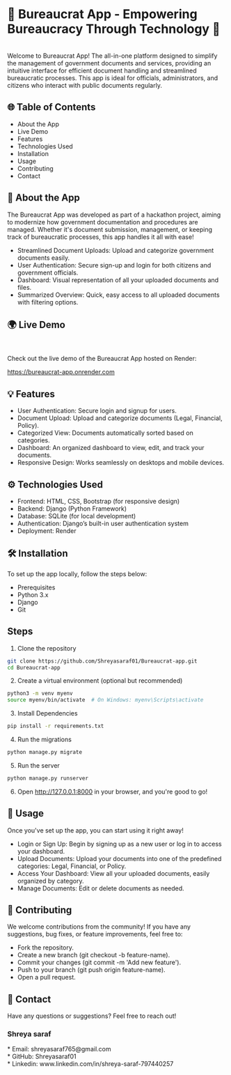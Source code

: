 <h1>🚀 Bureaucrat App - Empowering Bureaucracy Through Technology 🌟</h1>
<br>
Welcome to Bureaucrat App! The all-in-one platform designed to simplify the management of government documents and services, providing an intuitive interface for efficient document handling and streamlined bureaucratic processes. This app is ideal for officials, administrators, and citizens who interact with public documents regularly.
<h2>🌐 Table of Contents</h2>

* About the App<br>
* Live Demo<br>
* Features<br>
* Technologies Used<br>
* Installation<br>
* Usage<br>
* Contributing<br>
* Contact<br>

<h2>📌 About the App</h2>
The Bureaucrat App was developed as part of a hackathon project, aiming to modernize how government documentation and procedures are managed. Whether it's document submission, management, or keeping track of bureaucratic processes, this app handles it all with ease!

* Streamlined Document Uploads: Upload and categorize government documents easily.<br>
* User Authentication: Secure sign-up and login for both citizens and government officials.<br>
* Dashboard: Visual representation of all your uploaded documents and files.<br>
* Summarized Overview: Quick, easy access to all uploaded documents with filtering options.<br>

<h2>🌍 Live Demo</h2><br>

Check out the live demo of the Bureaucrat App hosted on Render:<br>

https://bureaucrat-app.onrender.com
<br>
<h2>💡 Features</h2>

* User Authentication: Secure login and signup for users.<br>
* Document Upload: Upload and categorize documents (Legal, Financial, Policy).<br>
* Categorized View: Documents automatically sorted based on categories.<br>
* Dashboard: An organized dashboard to view, edit, and track your documents.<br>
* Responsive Design: Works seamlessly on desktops and mobile devices.<br>

<h2>⚙️ Technologies Used</h2>

* Frontend: HTML, CSS, Bootstrap (for responsive design)<br>
* Backend: Django (Python Framework)<br>
* Database: SQLite (for local development)<br>
* Authentication: Django’s built-in user authentication system<br>
* Deployment: Render<br>

<h2>🛠️ Installation</h2>

To set up the app locally, follow the steps below:

* Prerequisites<br>
* Python 3.x<br>
* Django<br>
* Git<br>

<h2>Steps</h2>

1. Clone the repository
```bash
git clone https://github.com/Shreyasaraf01/Bureaucrat-app.git
cd Bureaucrat-app
```
2. Create a virtual environment (optional but recommended)
```bash
python3 -m venv myenv
source myenv/bin/activate  # On Windows: myenv\Scripts\activate
```
3. Install Dependencies
```bash
pip install -r requirements.txt
```
4. Run the migrations
```bash
python manage.py migrate
```
5. Run the server
```bash
python manage.py runserver
```
6. Open http://127.0.0.1:8000 in your browser, and you're good to go!

<h2>📱 Usage</h2>
Once you've set up the app, you can start using it right away!<br>

* Login or Sign Up: Begin by signing up as a new user or log in to access your dashboard.<br>
* Upload Documents: Upload your documents into one of the predefined categories: Legal, Financial, or Policy.<br>
* Access Your Dashboard: View all your uploaded documents, easily organized by category.<br>
* Manage Documents: Edit or delete documents as needed.<br>

<h2>🤝 Contributing</h2>
We welcome contributions from the community! If you have any suggestions, bug fixes, or feature improvements, feel free to:

* Fork the repository.
* Create a new branch (git checkout -b feature-name).<br>
* Commit your changes (git commit -m 'Add new feature').<br>
* Push to your branch (git push origin feature-name).<br>
* Open a pull request.<br>

<h2>📧 Contact</h2>
Have any questions or suggestions? Feel free to reach out!<br>

<h3>Shreya saraf</h3>
* Email: shreyasaraf765@gmail.com<br>
* GitHub: Shreyasaraf01<br>
* Linkedin: www.linkedin.com/in/shreya-saraf-797440257
